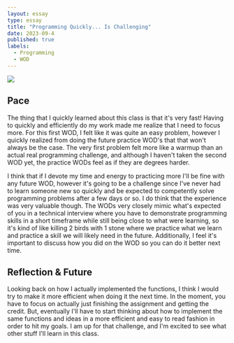 ```yaml
---
layout: essay
type: essay
title: "Programming Quickly... Is Challenging"
date: 2023-09-4
published: true
labels:
  - Programming
  - WOD
---
```


<img src="../images/stress.png">

## Pace
The thing that I quickly learned about this class is that it's very fast! Having to quickly and efficiently do my work made me realize that I need to focus more. For this first WOD, I felt like it was quite an easy problem, however I quickly realized from doing the future practice WOD's that that won't always be the case. The very first problem felt more like a warmup than an actual real programming challenge, and although I haven't taken the second WOD yet, the practice WODs feel as if they are degrees harder.

I think that if I devote my time and energy to practicing more I'll be fine with any future WOD, however it's going to be a challenge since I've never had to learn someone new so quickly and be expected to competently solve programming problems after a few days or so. I do think that the experience was very valuable though. The WODs very closely mimic what's expected of you in a technical interview where you have to demonstrate programming skills in a short timeframe while still being close to what were learning, so it's kind of like killing 2 birds with 1 stone where we practice what we learn and practice a skill we will likely need in the future. Additionally, I feel it's important to discuss how you did on the WOD so you can do it better next time.

## Reflection & Future
Looking back on how I actually implemented the functions, I think I would try to make it more efficient when doing it the next time. In the moment, you have to focus on actually just finishing the assignment and getting the credit. But, eventually I'll have to start thinking about how to implement the same functions and ideas in a more efficient and easy to read fashion in order to hit my goals. I am up for that challenge, and I'm excited to see what other stuff I'll learn in this class.
